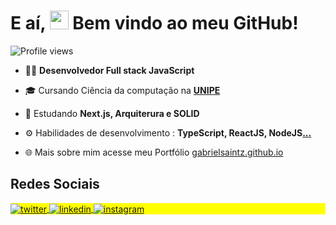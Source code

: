 

<h1 align="left">E aí, <img src="https://raw.githubusercontent.com/kaueMarques/kaueMarques/master/hi.gif" height="30px"> Bem vindo ao meu GitHub!</h1>
 <p align="left"> <img src="https://komarev.com/ghpvc/?username=gabrielsaintz&color=blueviolet" alt="Profile views" /> </p> 

- 👨‍💻 **Desenvolvedor Full stack JavaScript**

- 🎓 Cursando Ciência da computação na **[UNIPE](https://www.unipe.edu.br/)**

- 🧠 Estudando **Next.js, Arquiterura e SOLID**

- ⚙️ Habilidades de desenvolvimento : **TypeScript, ReactJS, NodeJS[...](https://gabrielsaintz.github.io/)**

- 🌐 Mais sobre mim acesse meu Portfólio [gabrielsaintz.github.io](https://gabrielsaintz.github.io/)


## Redes Sociais

<p align="left" style="background:yellow">
<a href="https://twitter.com/gabsaintz" target="_blank">
  <img align="center" src="https://img.shields.io/badge/-gabsaintz-05122A?style=flat&logo=twitter" alt="twitter"/>  
</a>
<a href="https://linkedin.com/in/gabsaintz" target="_blank">
  <img align="center" src="https://img.shields.io/badge/-gabsaintz-05122A?style=flat&logo=linkedin" alt="linkedin"/>
</a>
<a href="https://instagram.com/gabrielsaintz" target="_blank">
 <img align="center" src="https://img.shields.io/badge/-gabrielsaintz-05122A?style=flat&logo=instagram" alt="instagram"/>
</a>
</p>


